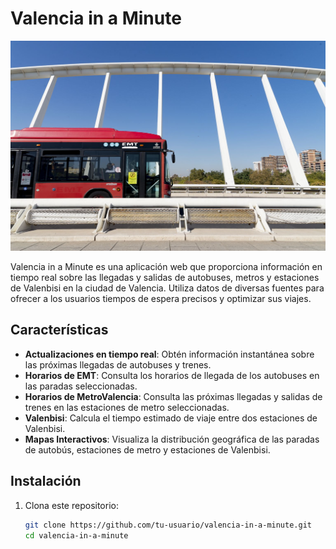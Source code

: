 # Valencia in a Minute

![Valencia in a Minute](Bus_intro.jpeg)

Valencia in a Minute es una aplicación web que proporciona información en tiempo real sobre las llegadas y salidas de autobuses, metros y estaciones de Valenbisi en la ciudad de Valencia. Utiliza datos de diversas fuentes para ofrecer a los usuarios tiempos de espera precisos y optimizar sus viajes.

## Características

- **Actualizaciones en tiempo real**: Obtén información instantánea sobre las próximas llegadas de autobuses y trenes.
- **Horarios de EMT**: Consulta los horarios de llegada de los autobuses en las paradas seleccionadas.
- **Horarios de MetroValencia**: Consulta las próximas llegadas y salidas de trenes en las estaciones de metro seleccionadas.
- **Valenbisi**: Calcula el tiempo estimado de viaje entre dos estaciones de Valenbisi.
- **Mapas Interactivos**: Visualiza la distribución geográfica de las paradas de autobús, estaciones de metro y estaciones de Valenbisi.

## Instalación

1. Clona este repositorio:

   ```bash
   git clone https://github.com/tu-usuario/valencia-in-a-minute.git
   cd valencia-in-a-minute
